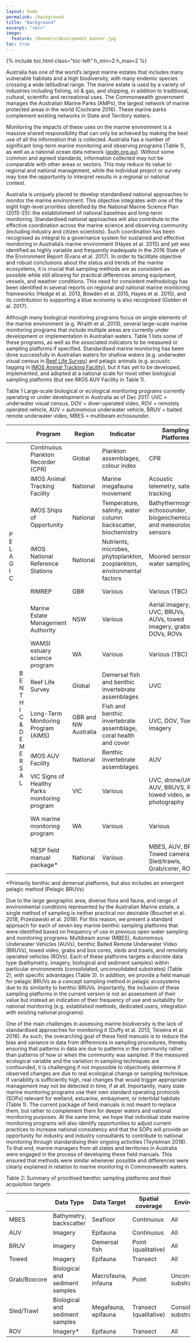 ```yaml
---
layout: home
permalink: /background
title: "Background"
excerpt: "<br>"
image:
  feature: /banners/development_banner.jpg
toc: true
---
```

{% include toc.html class="toc-left" h_min=2 h_max=2 %} 

Australia has one of the world’s largest marine estates that includes many vulnerable habitats and a high biodiversity, with many endemic species crossing a wide latitudinal range. The marine estate is used by a variety of industries including fishing, oil & gas, and shipping, in addition to traditional, cultural, scientific and recreational uses. The Commonwealth government manages the Australian Marine Parks (AMPs), the largest network of marine protected areas in the world (Cochrane 2016). These marine parks complement existing networks in State and Territory waters. 

Monitoring the impacts of these uses on the marine environment is a massive shared responsibility that can only be achieved by making the best use of all the information that is collected. Australia has a number of significant long-term marine monitoring and observing programs (Table 1), as well as a national ocean data network ([aodn.org.au](http://aodn.org.au)). Without some common and agreed standards, information collected may not be comparable with other areas or sectors. This may reduce its value to regional and national management, while the individual project or survey may lose the opportunity to interpret results in a regional or national context.

Australia is uniquely placed to develop standardised national approaches to monitor the marine environment. This objective integrates with one of the eight high-level priorities identified by the National Marine Science Plan (2015-25): the establishment of national baselines and long-term monitoring. Standardised national approaches will also contribute to the effective coordination across the marine science and observing community (including industry and citizen scientists). Such coordination has been recognised as integral to a governance system for sustained and effective monitoring in Australia’s marine environment (Hayes et al. 2015) and yet was identified as highly variable and frequently inadequate in the 2016 State of the Environment Report (Evans et al. 2017). In order to facilitate objective and robust conclusions about the status and trends of the marine ecosystems, it is crucial that sampling methods are as consistent as possible while still allowing for practical differences among equipment, vessels, and weather conditions. This need for consistent methodology has been identified in several reports on regional and national marine monitoring frameworks (Hedge et al. 2013, Bowden et al. 2015, Hayes et al. 2015), and its contribution to supporting a blue economy is also recognised (Golden et al. 2017). 

Although many biological monitoring programs focus on single elements of the marine environment (e.g. Wraith et al. 2013), several large-scale marine monitoring programs that include multiple areas are currently under development or implementation in Australian waters. Table 1 lists some of these programs, as well as the associated indicators to be measured or sampling platforms if specified. Standardised marine monitoring has been done successfully in Australian waters for shallow waters (e.g. underwater visual census in [Reef Life Survey](https://reeflifesurvey.com/)) and pelagic animals (e.g. acoustic tagging in [IMOS Animal Tracking Facility](http://imos.org.au/facilities/animaltracking)), but it has yet to be developed, implemented, and adopted at a national scale for most other biological sampling platforms (but see IMOS AUV Facility in Table 1). 



Table 1  Large-scale biological or ecological monitoring programs currently operating or under development in Australia as of Dec 2017. UVC = underwater visual census, DOV = diver-operated video, ROV = remotely operated vehicle,  AUV = autonomous underwater vehicle, BRUV = baited remote underwater video, MBES = multibeam echosounder.

<table>
<thead>
  <tr>
    <th colspan="2"></th>
    <th>Program</th>
    <th>Region</th>
    <th>Indicator</th>
    <th>Sampling Platforms</th>
    <th>Example Reference</th>
  </tr>
</thead>
<tbody>
  <tr>
    <td rowspan="7">P<br>E<br>L<br>A<br>G<br>I<br>C</td>
    <td rowspan="4"></td>
    <td>Continuous Plankton Recorder (CPR)</td>
    <td>Global</td>
    <td>Plankton assemblages, colour index</td>
    <td>CPR</td>
    <td>Hosie et al. 2003</td>
  </tr>
  <tr>
    <td>IMOS Animal Tracking Facility</td>
    <td>National</td>
    <td>Marine megafauna movement</td>
    <td>Acoustic telemetry, satellite tracking</td>
    <td>Taylor et al. 2017</td>
  </tr>
  <tr>
    <td>IMOS Ships of Opportunity</td>
    <td>National</td>
    <td>Temperature, salinity, water column backscatter, biochemistry</td>
    <td>Bathythermograph, echosounder, biogeochemical and meteorological sensors</td>
    <td>Alory et al. 2007</td>
  </tr>
  <tr>
    <td>IMOS National Reference Stations</td>
    <td>National</td>
    <td>Nutrients, microbes, phytoplankton, zooplankton, environmental factors</td>
    <td>Moored sensors, water sampling</td>
    <td>Sloyan and O’Kane 2015</td>
  </tr>
  <tr>
    <td rowspan="9">B<br>E<br>N<br>T<br>H<br>I<br>C<br>&amp;<br>D<br>E<br>M<br>E<br>R<br>S<br>A<br>L</td>
    <td>RIMREP</td>
    <td>GBR</td>
    <td>Various</td>
    <td>Various (TBC)</td>
    <td>GBRMPA 2015</td>
  </tr>
  <tr>
    <td>Marine Estate Management Authority</td>
    <td>NSW</td>
    <td>Various </td>
    <td>Aerial imagery, UVC, BRUVs, AUVs, towed imagery, grabs, DOVs, ROVs</td>
    <td>NSW Government 2017</td>
  </tr>
  <tr>
    <td>WAMSI estuary science program</td>
    <td>WA</td>
    <td>Various </td>
    <td>Various (TBC)</td>
    <td>Thomson et al. 2017</td>
  </tr>
  <tr>
    <td rowspan="6"></td>
    <td>Reef Life Survey</td>
    <td>Global</td>
    <td>Demersal fish and benthic invertebrate assemblages</td>
    <td>UVC</td>
    <td>Stuart-Smith et al. 2017</td>
  </tr>
  <tr>
    <td>Long-Term Monitoring Program (AIMS)</td>
    <td>GBR and NW Australia</td>
    <td>Fish and benthic invertebrate assemblage, coral health and cover</td>
    <td>UVC, DOV, Towed imagery</td>
    <td>De’ath et al. 2012</td>
  </tr>
  <tr>
    <td>IMOS AUV Facility</td>
    <td>National</td>
    <td>Benthic invertebrate assemblages</td>
    <td>AUV</td>
    <td>Perkins et al. 2017</td>
  </tr>
  <tr>
    <td>VIC Signs of Healthy Parks monitoring program</td>
    <td>VIC</td>
    <td>Various</td>
    <td>UVC, drone/UAV, AUV, BRUVS, ROV, towed video, aerial photography</td>
    <td>Parks Victoria’s Technical Series</td>
  </tr>
  <tr>
    <td>WA marine monitoring program</td>
    <td>WA</td>
    <td>Various</td>
    <td>Various</td>
    <td>Dept Biodiv Conserv Attractions 2017</td>
  </tr>
  <tr>
    <td>NESP field manual package*</td>
    <td>National</td>
    <td>Various</td>
    <td>MBES, AUV, BRUV, Towed camera, Sled/trawls, Grab/corer, ROV</td>
    <td>Current study</td>
  </tr>
</tbody>
</table>

*Primarily benthic and demersal platforms, but also includes an emergent pelagic method (Pelagic BRUVs)



Due to the large geographic area, diverse flora and fauna, and range of environmental conditions represented by the Australian Marine estate, a single method of sampling is neither practical nor desirable (Bouchet et al. 2018, Przeslawski et al. 2018). For this reason, we present a standard approach for each of seven key marine benthic sampling platforms that were identified based on frequency of use in previous open water sampling and monitoring programs: Multibeam sonar (MBES), Autonomous Underwater Vehicles (AUVs), benthic Baited Remote Underwater Video (BRUVs), towed video, grabs and box cores, sleds and trawls, and remotely operated vehicles (ROVs). Each of these platforms targets a discrete data type (bathymetry, imagery, biological and sediment samples) within particular environments (consolidated, unconsolidated substrates) (Table 2), with specific advantages (Table 3). In addition, we provide a field manual for pelagic BRUVs as a concept sampling method in pelagic ecosystems due to its similarity to benthic BRUVs. Importantly, the inclusion of these sampling platforms in the current version is not an assessment of their value but instead an indication of their frequency of use and suitability for national monitoring (e.g. established methods, dedicated users, integration with existing national programs).

One of the main challenges in assessing marine biodiversity is the lack of standardised approaches for monitoring it (Duffy et al. 2013, Teixeira et al. 2016). As such, the overarching goal of these field manuals is to reduce the bias and variance in data from differences in sampling procedures, thereby ensuring that patterns in data are due to patterns in the community rather than patterns of how or when the community was sampled. If the measured ecological variable and the variation in sampling techniques are confounded, it is challenging if not impossible to objectively determine if observed changes are due to real ecological change or sampling technique. If variability is sufficiently high, real changes that would trigger appropriate management may not be detected in time, if at all. Importantly, many state marine monitoring programs use their own standard operating protocols (SOPs) relevant for wetland, estuarine, embayment, or intertidal habitats (Table 1). The current package of field manuals is not meant to replace them, but rather to complement them for deeper waters and national monitoring purposes. At the same time, we hope that individual state marine monitoring programs will also identify opportunities to adjust current practices to increase national consistency and that the SOPs will provide an opportunity for industry and industry consultants to contribute to national monitoring through standardising their ongoing activities (Teytelman 2018). To that end, marine managers from all states and territories in Australia were engaged in the process of developing these field manuals. This ensured that methods were similar whenever possible and differences were clearly explained in relation to marine monitoring in Commonwealth waters. 

Table 2: Summary of prioritised benthic sampling platforms and their acquisition targets


<table>
<thead>
  <tr>
    <th></th>
    <th>Data Type</th>
    <th>Data Target</th>
    <th>Spatial coverage</th>
    <th>Environment</th>
    <th>Chapter</th>
  </tr>
</thead>
<tbody>
  <tr>
    <td>MBES</td>
    <td>Bathymetry, backscatter</td>
    <td>Seafloor</td>
    <td>Continuous</td>
    <td>All</td>
    <td>3</td>
  </tr>
  <tr>
    <td>AUV</td>
    <td>Imagery</td>
    <td>Epifauna</td>
    <td>Continuous</td>
    <td>All</td>
    <td>4</td>
  </tr>
  <tr>
    <td>BRUV</td>
    <td>Imagery</td>
    <td>Demersal fish</td>
    <td>Point (qualitative)</td>
    <td>All</td>
    <td>5</td>
  </tr>
  <tr>
    <td>Towed </td>
    <td>Imagery</td>
    <td>Epifauna</td>
    <td>Transect</td>
    <td>All</td>
    <td>7</td>
  </tr>
  <tr>
    <td>Grab/Boxcore</td>
    <td>Biological and sediment samples</td>
    <td>Macrofauna, infauna</td>
    <td>Point</td>
    <td>Unconsolidated substrate</td>
    <td>8</td>
  </tr>
  <tr>
    <td>Sled/Trawl</td>
    <td>Biological and sediment samples</td>
    <td>Megafauna, epifauna</td>
    <td>Transect (qualitative)</td>
    <td>Consolidated substrate</td>
    <td>9</td>
  </tr>
  <tr>
    <td>ROV</td>
    <td>Imagery*</td>
    <td>Epifauna</td>
    <td>Transect</td>
    <td>All</td>
    <td>10</td>
  </tr>
</tbody>
</table>

